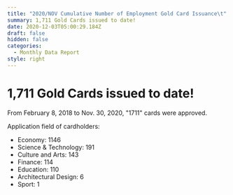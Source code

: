 ```yaml
---
title: "2020/NOV Cumulative Number of Employment Gold Card Issuance\t"
summary: 1,711 Gold Cards issued to date!
date: 2020-12-03T05:00:29.184Z
draft: false
hidden: false
categories:
  - Monthly Data Report
style: right
---
```

# 1,711 Gold Cards issued to date!

From February 8, 2018 to Nov. 30, 2020, "1711" cards were approved.

Application field of cardholders:

* Economy: 1146
* Science & Technology: 191
* Culture and Arts: 143
* Finance: 114
* Education: 110
* Architectural Design: 6
* Sport: 1